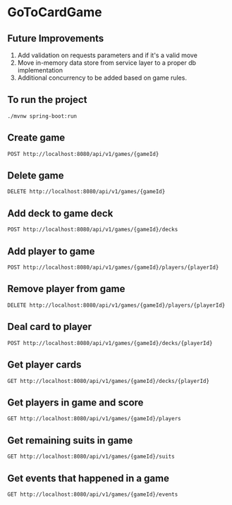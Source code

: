 # GoToCardGame

## Future Improvements
1. Add validation on requests parameters and if it's a valid move
2. Move in-memory data store from service layer to a proper db implementation
3. Additional concurrency to be added based on game rules.

## To run the project
```http
./mvnw spring-boot:run
```
## Create game
```http
POST http://localhost:8080/api/v1/games/{gameId}
```

## Delete game
```http
DELETE http://localhost:8080/api/v1/games/{gameId}
```

## Add deck to game deck
```http
POST http://localhost:8080/api/v1/games/{gameId}/decks
```

## Add player to game
```http
POST http://localhost:8080/api/v1/games/{gameId}/players/{playerId}
```

## Remove player from game
```http
DELETE http://localhost:8080/api/v1/games/{gameId}/players/{playerId}
```

## Deal card to player
```http
POST http://localhost:8080/api/v1/games/{gameId}/decks/{playerId}
```

## Get player cards
```http
GET http://localhost:8080/api/v1/games/{gameId}/decks/{playerId}
```

## Get players in game and score
```http
GET http://localhost:8080/api/v1/games/{gameId}/players
```

## Get remaining suits in game
```http
GET http://localhost:8080/api/v1/games/{gameId}/suits
```

## Get events that happened in a game
```http
GET http://localhost:8080/api/v1/games/{gameId}/events
```
